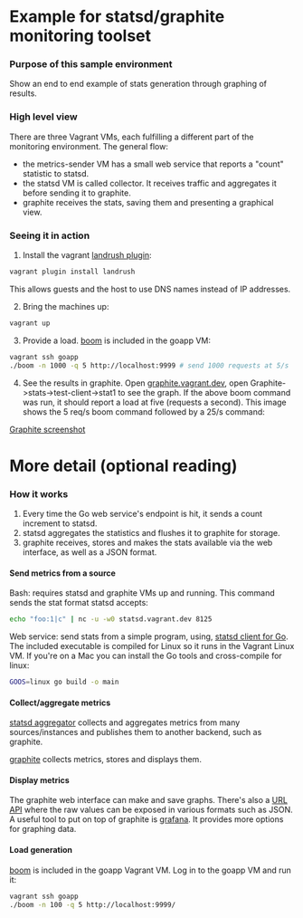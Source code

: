 # Example for statsd/graphite monitoring toolset

### Purpose of this sample environment
Show an end to end example of stats generation through graphing of results.

### High level view
There are three Vagrant VMs, each fulfilling a different part of the monitoring environment.
The general flow:
* the metrics-sender VM has a small web service that reports a "count" statistic to statsd.  
* the statsd VM is called collector.  It receives traffic and aggregates it before sending it to graphite.
* graphite receives the stats, saving them and presenting a graphical view.


### Seeing it in action
1. Install the vagrant [landrush plugin](https://github.com/phinze/landrush):
  ```bash
  vagrant plugin install landrush
  ```
  This allows guests and the host to use DNS names instead of IP addresses.

2. Bring the machines up:
  ```bash
  vagrant up
  ```

3. Provide a load.  [boom](https://github.com/rakyll/boom) is included in the goapp VM:
  ``` bash
  vagrant ssh goapp
  ./boom -n 1000 -q 5 http://localhost:9999 # send 1000 requests at 5/s
  ```

4. See the results in graphite.  Open [graphite.vagrant.dev](http://graphite.vagrant.dev), open Graphite->stats->test-client->stat1 to see the graph.  If the above boom command was run, it should report a load at five (requests a second).  This image shows the 5 req/s boom command followed by a 25/s command:

[Graphite screenshot](graphite-screen.png?raw=true)

# More detail (optional reading)
### How it works
1. Every time the Go web service's endpoint is hit, it sends a count increment to statsd.
2. statsd aggregates the statistics and flushes it to graphite for storage.
3. graphite receives, stores and makes the stats available via the web interface, as well as a JSON format.

#### Send metrics from a source
Bash: requires statsd and graphite VMs up and running.  This command sends the stat format statsd accepts:

```bash
echo "foo:1|c" | nc -u -w0 statsd.vagrant.dev 8125
```

Web service: send stats from a simple program, using, [statsd client for Go](https://github.com/cactus/go-statsd-client).  The included executable is compiled for Linux so it runs in the Vagrant Linux VM.  If you're on a Mac you can install the Go tools and cross-compile for linux:

```bash
GOOS=linux go build -o main
```

#### Collect/aggregate metrics
[statsd aggregator](https://github.com/etsy/statsd/) collects and aggregates metrics from many sources/instances and publishes them to another backend, such as graphite.

[graphite](http://graphite.readthedocs.org/en/latest/) collects metrics, stores and displays them.

#### Display metrics
The graphite web interface can make and save graphs.  There's also a [URL API](http://graphite.readthedocs.org/en/1.0/url-api.html) where the raw values can be exposed in various formats such as JSON.  A useful tool to put on top of graphite is [grafana](http://grafana.org/docs/).  It provides more options for graphing data.

#### Load generation
[boom](https://github.com/rakyll/boom) is included in the goapp Vagrant VM.  Log in to the goapp VM and run it:

```bash
vagrant ssh goapp
./boom -n 100 -q 5 http://localhost:9999/
```
